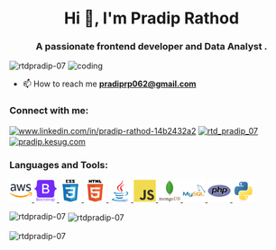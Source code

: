 <h1 align="center">Hi 👋, I'm Pradip Rathod</h1>
<h3 align="center">A passionate frontend developer and Data Analyst .</h3>
<img align="right" alt="coding" width="400" src="https://encrypted-tbn0.gstatic.com/images?q=tbn:ANd9GcTzqSPXHoOAH-3TEAxoqCLWaMMNskRWnVpWEySLhTm6uX-rAb5SV1mEd3ULSg&s"

<p align="left"> <img src="https://komarev.com/ghpvc/?username=rtdpradip-07&label=Profile%20views&color=0e75b6&style=flat" alt="rtdpradip-07" /> </p>

- 📫 How to reach me **pradiprp062@gmail.com**


<h3 align="left">Connect with me:</h3>
<p align="left">
<a href="https://linkedin.com/in/www.linkedin.com/in/pradip-rathod-14b2432a2" target="blank"><img align="center" src="https://raw.githubusercontent.com/rahuldkjain/github-profile-readme-generator/master/src/images/icons/Social/linked-in-alt.svg" alt="www.linkedin.com/in/pradip-rathod-14b2432a2" height="30" width="40" /></a>
<a href="https://instagram.com/rtd_pradip_07" target="blank"><img align="center" src="https://raw.githubusercontent.com/rahuldkjain/github-profile-readme-generator/master/src/images/icons/Social/instagram.svg" alt="rtd_pradip_07" height="30" width="40" /></a>
  <a href="pradip.kesug.com" target="blank"><img align="center" src="https://raw.githubusercontent.com/rahuldkjain/github-profile-readme-generator/master/src/images/icons/Social/Portfolio.svg" alt="pradip.kesug.com " height="30" width="40" /></a>
</p>

<h3 align="left">Languages and Tools:</h3>
<p align="left"> <a href="https://aws.amazon.com" target="_blank" rel="noreferrer"> <img src="https://raw.githubusercontent.com/devicons/devicon/master/icons/amazonwebservices/amazonwebservices-original-wordmark.svg" alt="aws" width="40" height="40"/> </a> <a href="https://getbootstrap.com" target="_blank" rel="noreferrer"> <img src="https://raw.githubusercontent.com/devicons/devicon/master/icons/bootstrap/bootstrap-plain-wordmark.svg" alt="bootstrap" width="40" height="40"/> </a> <a href="https://www.w3schools.com/css/" target="_blank" rel="noreferrer"> <img src="https://raw.githubusercontent.com/devicons/devicon/master/icons/css3/css3-original-wordmark.svg" alt="css3" width="40" height="40"/> </a> <a href="https://www.w3.org/html/" target="_blank" rel="noreferrer"> <img src="https://raw.githubusercontent.com/devicons/devicon/master/icons/html5/html5-original-wordmark.svg" alt="html5" width="40" height="40"/> </a> <a href="https://www.java.com" target="_blank" rel="noreferrer"> <img src="https://raw.githubusercontent.com/devicons/devicon/master/icons/java/java-original.svg" alt="java" width="40" height="40"/> </a> <a href="https://developer.mozilla.org/en-US/docs/Web/JavaScript" target="_blank" rel="noreferrer"> <img src="https://raw.githubusercontent.com/devicons/devicon/master/icons/javascript/javascript-original.svg" alt="javascript" width="40" height="40"/> </a> <a href="https://www.mongodb.com/" target="_blank" rel="noreferrer"> <img src="https://raw.githubusercontent.com/devicons/devicon/master/icons/mongodb/mongodb-original-wordmark.svg" alt="mongodb" width="40" height="40"/> </a> <a href="https://www.mysql.com/" target="_blank" rel="noreferrer"> <img src="https://raw.githubusercontent.com/devicons/devicon/master/icons/mysql/mysql-original-wordmark.svg" alt="mysql" width="40" height="40"/> </a> <a href="https://www.php.net" target="_blank" rel="noreferrer"> <img src="https://raw.githubusercontent.com/devicons/devicon/master/icons/php/php-original.svg" alt="php" width="40" height="40"/> </a> <a href="https://www.python.org" target="_blank" rel="noreferrer"> <img src="https://raw.githubusercontent.com/devicons/devicon/master/icons/python/python-original.svg" alt="python" width="40" height="40"/> </a> </p>

<p><img align="left" src="https://github-readme-stats.vercel.app/api/top-langs?username=rtdpradip-07&show_icons=true&locale=en&layout=compact" alt="rtdpradip-07" /></p>

<p>&nbsp;<img align="center" src="https://github-readme-stats.vercel.app/api?username=rtdpradip-07&show_icons=true&locale=en" alt="rtdpradip-07" /></p>

<p><img align="center" src="https://github-readme-streak-stats.herokuapp.com/?user=rtdpradip-07&" alt="rtdpradip-07" /></p>
